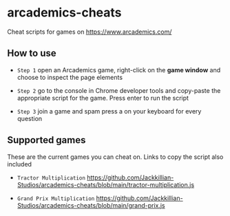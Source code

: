 # arcademics-cheats
Cheat scripts for games on https://www.arcademics.com/
## How to use


- `Step 1` open an Arcademics game, right-click on the **game window** and choose to inspect the page elements

- `Step 2` go to the console in Chrome developer tools and copy-paste the appropriate script for the game. Press enter to run the script

- `Step 3` join a game and spam press a on your keyboard for every question


## Supported games
These are the current games you can cheat on. Links to copy the script also included

- `Tractor Multiplication`  https://github.com/Jackkillian-Studios/arcademics-cheats/blob/main/tractor-multiplication.js

- `Grand Prix Multiplication` https://github.com/Jackkillian-Studios/arcademics-cheats/blob/main/grand-prix.js

